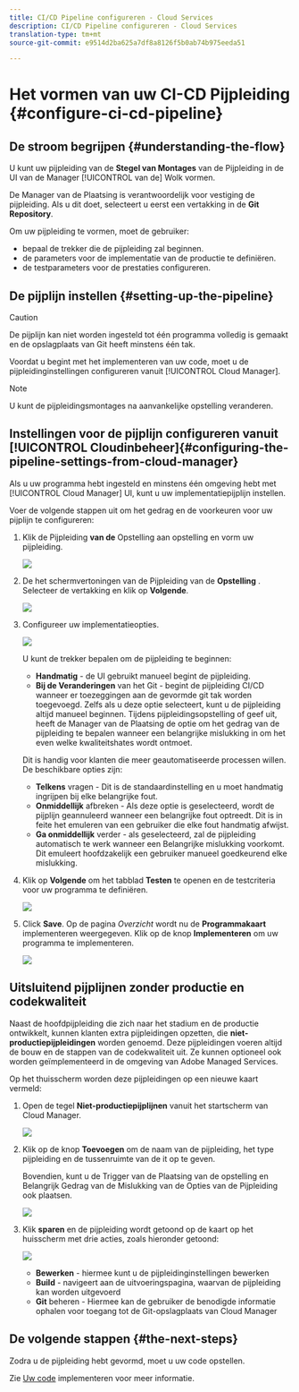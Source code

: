 ```yaml
---
title: CI/CD Pipeline configureren - Cloud Services
description: CI/CD Pipeline configureren - Cloud Services
translation-type: tm+mt
source-git-commit: e9514d2ba625a7df8a8126f5b0ab74b975eeda51

---
```



# Het vormen van uw CI-CD Pijpleiding {#configure-ci-cd-pipeline}


## De stroom begrijpen {#understanding-the-flow}

U kunt uw pijpleiding van de **Stegel van Montages** van de Pijpleiding in de UI van de Manager [!UICONTROL van de] Wolk vormen.

De Manager van de Plaatsing is verantwoordelijk voor vestiging de pijpleiding. Als u dit doet, selecteert u eerst een vertakking in de **Git Repository**.

Om uw pijpleiding te vormen, moet de gebruiker:

* bepaal de trekker die de pijpleiding zal beginnen.
* de parameters voor de implementatie van de productie te definiëren.
* de testparameters voor de prestaties configureren.

## De pijplijn instellen {#setting-up-the-pipeline}

>[!CAUTION]
>
>De pijplijn kan niet worden ingesteld tot één programma volledig is gemaakt en de opslagplaats van Git heeft minstens één tak.

Voordat u begint met het implementeren van uw code, moet u de pijpleidinginstellingen configureren vanuit [!UICONTROL Cloud Manager].

>[!NOTE]
>
>U kunt de pijpleidingsmontages na aanvankelijke opstelling veranderen.

## Instellingen voor de pijplijn configureren vanuit [!UICONTROL Cloudinbeheer]{#configuring-the-pipeline-settings-from-cloud-manager}

Als u uw programma hebt ingesteld en minstens één omgeving hebt met [!UICONTROL Cloud Manager] UI, kunt u uw implementatiepijplijn instellen.

Voer de volgende stappen uit om het gedrag en de voorkeuren voor uw pijplijn te configureren:

1. Klik de Pijpleiding **van de** Opstelling aan opstelling en vorm uw pijpleiding.

   ![](assets/set-up-pipeline1.png)

1. De het schermvertoningen van de Pijpleiding van de **Opstelling** . Selecteer de vertakking en klik op **Volgende**.

   ![](assets/set-up-pipeline2.png)

1. Configureer uw implementatieopties.

   ![](assets/set-up-pipeline3.png)

   U kunt de trekker bepalen om de pijpleiding te beginnen:

   * **Handmatig** - de UI gebruikt manueel begint de pijpleiding.
   * **Bij de Veranderingen** van het Git - begint de pijpleiding CI/CD wanneer er toezeggingen aan de gevormde git tak worden toegevoegd. Zelfs als u deze optie selecteert, kunt u de pijpleiding altijd manueel beginnen.
   Tijdens pijpleidingsopstelling of geef uit, heeft de Manager van de Plaatsing de optie om het gedrag van de pijpleiding te bepalen wanneer een belangrijke mislukking in om het even welke kwaliteitshates wordt ontmoet.

   Dit is handig voor klanten die meer geautomatiseerde processen willen. De beschikbare opties zijn:

   * **Telkens** vragen - Dit is de standaardinstelling en u moet handmatig ingrijpen bij elke belangrijke fout.
   * **Onmiddellijk** afbreken - Als deze optie is geselecteerd, wordt de pijplijn geannuleerd wanneer een belangrijke fout optreedt. Dit is in feite het emuleren van een gebruiker die elke fout handmatig afwijst.
   * **Ga onmiddellijk** verder - als geselecteerd, zal de pijpleiding automatisch te werk wanneer een Belangrijke mislukking voorkomt. Dit emuleert hoofdzakelijk een gebruiker manueel goedkeurend elke mislukking.


1. Klik op **Volgende** om het tabblad **Testen** te openen en de testcriteria voor uw programma te definiëren.

   ![](assets/set-up-pipeline4.png)

1. Click **Save**. Op de pagina *Overzicht* wordt nu de **Programmakaart** implementeren weergegeven. Klik op de knop **Implementeren** om uw programma te implementeren.

   ![](assets/configure-pipeline5.png)


## Uitsluitend pijplijnen zonder productie en codekwaliteit

Naast de hoofdpijpleiding die zich naar het stadium en de productie ontwikkelt, kunnen klanten extra pijpleidingen opzetten, die **niet-productiepijpleidingen** worden genoemd. Deze pijpleidingen voeren altijd de bouw en de stappen van de codekwaliteit uit. Ze kunnen optioneel ook worden geïmplementeerd in de omgeving van Adobe Managed Services.

Op het thuisscherm worden deze pijpleidingen op een nieuwe kaart vermeld:

1. Open de tegel **Niet-productiepijplijnen** vanuit het startscherm van Cloud Manager.

   ![](assets/configure-pipeline6.png)

1. Klik op de knop **Toevoegen** om de naam van de pijpleiding, het type pijpleiding en de tussenruimte van de it op te geven.

   Bovendien, kunt u de Trigger van de Plaatsing van de opstelling en Belangrijk Gedrag van de Mislukking van de Opties van de Pijpleiding ook plaatsen.

   ![](assets/non-prod-pipe1.png)

1. Klik **sparen** en de pijpleiding wordt getoond op de kaart op het huisscherm met drie acties, zoals hieronder getoond:

   ![](assets/configure-pipeline8.png)

   * **Bewerken** - hiermee kunt u de pijpleidinginstellingen bewerken
   * **Build** - navigeert aan de uitvoeringspagina, waarvan de pijpleiding kan worden uitgevoerd
   * **Git** beheren - Hiermee kan de gebruiker de benodigde informatie ophalen voor toegang tot de Git-opslagplaats van Cloud Manager

## De volgende stappen {#the-next-steps}

Zodra u de pijpleiding hebt gevormd, moet u uw code opstellen.

Zie [Uw code](deploy-code.md) implementeren voor meer informatie.
